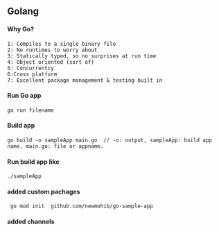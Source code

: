 ## Golang

#### Why Go?

    1: Compiles to a single binary file
    2: No runtimes to worry about
    3: Statically typed, so no surprises at run time
    4: Object oriented (sort of)
    5: Concurrentcy
    6:Cross platform
    7: Excellent package management & testing built in


#### Run Go app
    go run filename
#### Build app
    go build -o sampleApp main.go  // -o: output, sampleApp: build app name, main.go: file or appname.
#### Run build app like
    ./sampleApp
#### added custom pachages
     go mod init  github.com/newmohib/go-sample-app
#### added channels
    